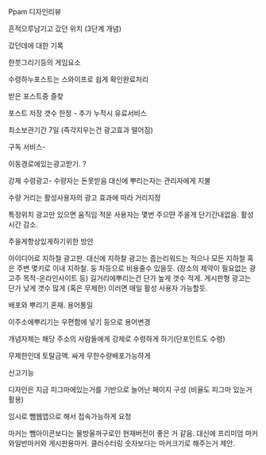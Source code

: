 Ppam 디자인리뷰


흔적으루남기고 갔던 위치 (3단계 개념) 

갔던데에 대한 기록



한붓그리기등의 게임요소



수령하누포스트는 스와이프로 쉽게 확인완료처리

받은 포스트중 즐찾



포스트 저장 갯수 한정 - 추가 누적시 유료서비스

최소보관기간 7일 (즉각지우는건 광고효과 떨어짐)

구독 서비스- 



이동경로에있는광고받기. ? 



강제 수령광고- 수량자는 돈못받음 대신에 뿌리는자는 관리자에게 지불 



수량 거리는 활성사용자의 광고 효과에 따라 거리지정



특정위치 광고만 있으면 움직임 적운 사용자는 몇번 주으먄 주을게 단기간내없음. 활성 시간 감소. 

주을게항상있게하기위한 방안

아이디어로 지하철 광고판. 대신에 지하찰 광고는 줍는리워드는 적으나 모든 지하철 혹은 주변 몇키로 이내 지하철. 둥 차등으로 비용줄수 있을듯. (장소의 제약이 필요없는 광고주 목적-온라인사이트 등)
길거리에뿌리는건 단가 높게 갯수 적게. 게시판형 광고는 단가 낮게 갯수 많게 (혹은 무제한) 
이러면 매일 활성 사용자 가능할듯. 




배포와 뿌리기 혼재. 용어통일



이주소에뿌리기는 우편함에 넣기 등으로 용어변경

개념자체는 해당 주소의 사람들에게 강제로 수령하게 하기(단포인트도 수령)


무제한인데 토탈금액. 싸게 무한수량배포가능하게



신고기능



디자인은 지금 피그마에있는거를 기반으로 늘어난 페이지 구성 (비율도 피그마 있눈거 활용)



임시로 뺌웹앱으로 해서 접속가능하게 요청



마커는 뺌아이콘보다는 물방울꺼구로인 현재버전이 좋은 거 같음. 대신에 프리미엄 마커와일반마커와 게시판용마커. 클러수터링 숫자보다는 마커크기로 해주는거 제안. 